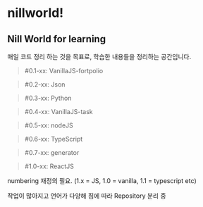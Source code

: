 # nillworld!

## Nill World for learning

매일 코드 정리 하는 것을 목표로, 학습한 내용들을 정리하는 공간입니다.

> #0.1-xx: VanillaJS-fortpolio

> #0.2-xx: Json

> #0.3-xx: Python

> #0.4-xx: VanillaJS-task

> #0.5-xx: nodeJS

> #0.6-xx: TypeScript

> #0.7-xx: generator

> #1.0-xx: ReactJS

numbering 재정의 필요.
(1.x = JS, 1.0 = vanilla, 1.1 = typescript etc)

작업이 많아지고 언어가 다양해 짐에 따라 Repository 분리 중
